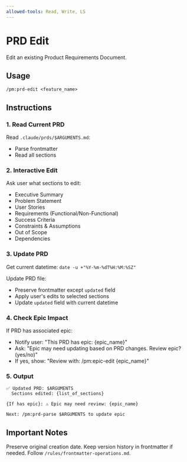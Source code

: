 ```yaml
---
allowed-tools: Read, Write, LS
---
```


# PRD Edit

Edit an existing Product Requirements Document.

## Usage
```
/pm:prd-edit <feature_name>
```

## Instructions

### 1. Read Current PRD

Read `.claude/prds/$ARGUMENTS.md`:
- Parse frontmatter
- Read all sections

### 2. Interactive Edit

Ask user what sections to edit:
- Executive Summary
- Problem Statement  
- User Stories
- Requirements (Functional/Non-Functional)
- Success Criteria
- Constraints & Assumptions
- Out of Scope
- Dependencies

### 3. Update PRD

Get current datetime: `date -u +"%Y-%m-%dT%H:%M:%SZ"`

Update PRD file:
- Preserve frontmatter except `updated` field
- Apply user's edits to selected sections
- Update `updated` field with current datetime

### 4. Check Epic Impact

If PRD has associated epic:
- Notify user: "This PRD has epic: {epic_name}"
- Ask: "Epic may need updating based on PRD changes. Review epic? (yes/no)"
- If yes, show: "Review with: /pm:epic-edit {epic_name}"

### 5. Output

```
✅ Updated PRD: $ARGUMENTS
  Sections edited: {list_of_sections}
  
{If has epic}: ⚠️ Epic may need review: {epic_name}

Next: /pm:prd-parse $ARGUMENTS to update epic
```

## Important Notes

Preserve original creation date.
Keep version history in frontmatter if needed.
Follow `/rules/frontmatter-operations.md`.